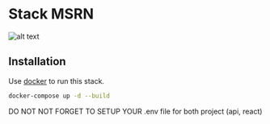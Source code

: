 # Stack MSRN


![alt text](https://www.zupimages.net/up/22/29/n954.jpg)

## Installation

Use [docker](https://docs.docker.com/get-docker/) to run this stack.

```bash
docker-compose up -d --build
```


DO NOT NOT FORGET TO SETUP YOUR .env file for both project (api, react)
